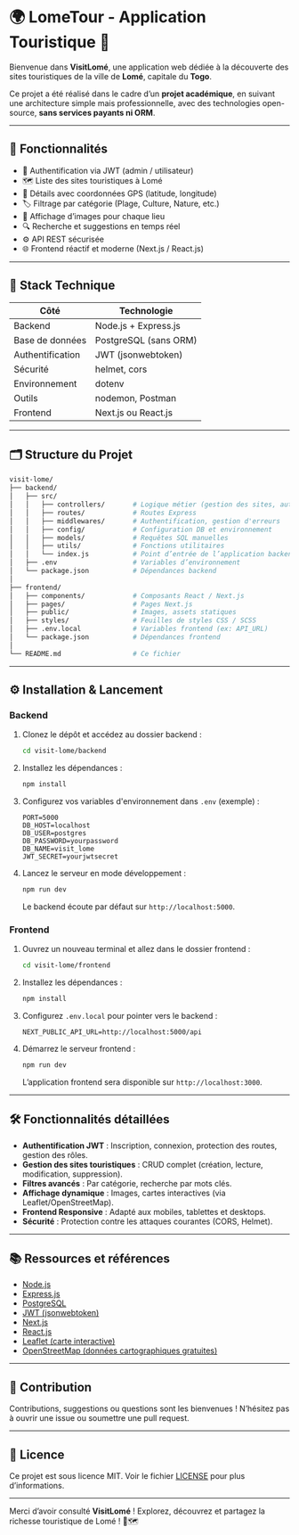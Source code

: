 # 🌍 LomeTour - Application Touristique 📍

Bienvenue dans **VisitLomé**, une application web dédiée à la découverte des sites touristiques de la ville de **Lomé**, capitale du **Togo**.

Ce projet a été réalisé dans le cadre d’un **projet académique**, en suivant une architecture simple mais professionnelle, avec des technologies open-source, **sans services payants ni ORM**.

---

## 🚀 Fonctionnalités

- 🔐 Authentification via JWT (admin / utilisateur)
- 🗺️ Liste des sites touristiques à Lomé
- 🧭 Détails avec coordonnées GPS (latitude, longitude)
- 🏷️ Filtrage par catégorie (Plage, Culture, Nature, etc.)
- 📸 Affichage d’images pour chaque lieu
- 🔍 Recherche et suggestions en temps réel
- ⚙️ API REST sécurisée
- 🌐 Frontend réactif et moderne (Next.js / React.js)

---

## 🧱 Stack Technique

| Côté         | Technologie                 |
| ------------ | -------------------------- |
| Backend      | Node.js + Express.js       |
| Base de données | PostgreSQL (sans ORM)    |
| Authentification | JWT (jsonwebtoken)      |
| Sécurité     | helmet, cors               |
| Environnement| dotenv                     |
| Outils       | nodemon, Postman           |
| Frontend     | Next.js ou React.js        |

---

## 🗂️ Structure du Projet

```bash
visit-lome/
├── backend/
│   ├── src/
│   │   ├── controllers/       # Logique métier (gestion des sites, auth, etc.)
│   │   ├── routes/            # Routes Express
│   │   ├── middlewares/       # Authentification, gestion d'erreurs
│   │   ├── config/            # Configuration DB et environnement
│   │   ├── models/            # Requêtes SQL manuelles
│   │   ├── utils/             # Fonctions utilitaires
│   │   └── index.js           # Point d’entrée de l’application backend
│   ├── .env                   # Variables d’environnement
│   └── package.json           # Dépendances backend
│
├── frontend/
│   ├── components/            # Composants React / Next.js
│   ├── pages/                 # Pages Next.js
│   ├── public/                # Images, assets statiques
│   ├── styles/                # Feuilles de styles CSS / SCSS
│   ├── .env.local             # Variables frontend (ex: API_URL)
│   └── package.json           # Dépendances frontend
│
└── README.md                  # Ce fichier
````

---

## ⚙️ Installation & Lancement

### Backend

1. Clonez le dépôt et accédez au dossier backend :

   ```bash
   cd visit-lome/backend
   ```
2. Installez les dépendances :

   ```bash
   npm install
   ```
3. Configurez vos variables d'environnement dans `.env` (exemple) :

   ```
   PORT=5000
   DB_HOST=localhost
   DB_USER=postgres
   DB_PASSWORD=yourpassword
   DB_NAME=visit_lome
   JWT_SECRET=yourjwtsecret
   ```
4. Lancez le serveur en mode développement :

   ```bash
   npm run dev
   ```

   Le backend écoute par défaut sur `http://localhost:5000`.

### Frontend

1. Ouvrez un nouveau terminal et allez dans le dossier frontend :

   ```bash
   cd visit-lome/frontend
   ```
2. Installez les dépendances :

   ```bash
   npm install
   ```
3. Configurez `.env.local` pour pointer vers le backend :

   ```
   NEXT_PUBLIC_API_URL=http://localhost:5000/api
   ```
4. Démarrez le serveur frontend :

   ```bash
   npm run dev
   ```

   L’application frontend sera disponible sur `http://localhost:3000`.

---

## 🛠️ Fonctionnalités détaillées

* **Authentification JWT** : Inscription, connexion, protection des routes, gestion des rôles.
* **Gestion des sites touristiques** : CRUD complet (création, lecture, modification, suppression).
* **Filtres avancés** : Par catégorie, recherche par mots clés.
* **Affichage dynamique** : Images, cartes interactives (via Leaflet/OpenStreetMap).
* **Frontend Responsive** : Adapté aux mobiles, tablettes et desktops.
* **Sécurité** : Protection contre les attaques courantes (CORS, Helmet).

---

## 📚 Ressources et références

* [Node.js](https://nodejs.org/)
* [Express.js](https://expressjs.com/)
* [PostgreSQL](https://www.postgresql.org/)
* [JWT (jsonwebtoken)](https://github.com/auth0/node-jsonwebtoken)
* [Next.js](https://nextjs.org/)
* [React.js](https://reactjs.org/)
* [Leaflet (carte interactive)](https://leafletjs.com/)
* [OpenStreetMap (données cartographiques gratuites)](https://www.openstreetmap.org/)

---

## 🤝 Contribution

Contributions, suggestions ou questions sont les bienvenues !
N’hésitez pas à ouvrir une issue ou soumettre une pull request.

---

## 📄 Licence

Ce projet est sous licence MIT. Voir le fichier [LICENSE](LICENSE) pour plus d’informations.

---

Merci d’avoir consulté **VisitLomé** !
Explorez, découvrez et partagez la richesse touristique de Lomé ! 🌴🗺️

```
